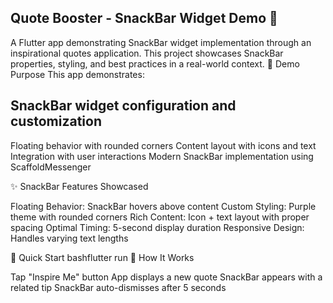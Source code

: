 ## Quote Booster - SnackBar Widget Demo 📱
A Flutter app demonstrating SnackBar widget implementation through an inspirational quotes application. This project showcases SnackBar properties, styling, and best practices in a real-world context.
🎯 Demo Purpose
This app demonstrates:

 ## SnackBar widget configuration and customization
Floating behavior with rounded corners
Content layout with icons and text
Integration with user interactions
Modern SnackBar implementation using ScaffoldMessenger

✨ SnackBar Features Showcased

Floating Behavior: SnackBar hovers above content
Custom Styling: Purple theme with rounded corners
Rich Content: Icon + text layout with proper spacing
Optimal Timing: 5-second display duration
Responsive Design: Handles varying text lengths

🚀 Quick Start
bashflutter run
📱 How It Works

Tap "Inspire Me" button
App displays a new quote
SnackBar appears with a related tip
SnackBar auto-dismisses after 5 seconds
